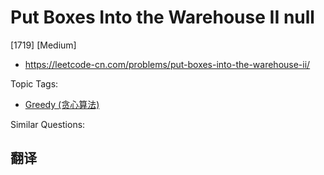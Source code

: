 # Put Boxes Into the Warehouse II null

[1719] [Medium]

- https://leetcode-cn.com/problems/put-boxes-into-the-warehouse-ii/

Topic Tags:

- [Greedy (贪心算法)](https://leetcode-cn.com/tag/greedy/)

Similar Questions:

## 翻译
